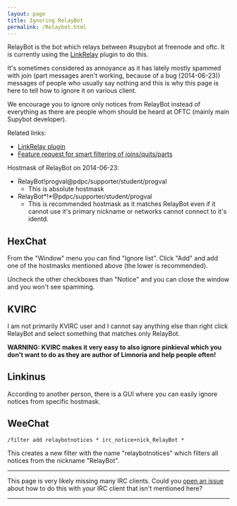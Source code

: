 ```yaml
---
layout: page
title: Ignoring RelayBot
permalink: /Relaybot.html
---
```


RelayBot is the bot which relays between #supybot at freenode and oftc. It
is currently using the [LinkRelay](https://github.com/ProgVal/Supybot-plugins/tree/master/LinkRelay) plugin to do this.

It's sometimes considered as annoyance as it has lately mostly spammed
with join (part messages aren't working, because of a bug (2014-06-23))
messages of people who usually say nothing and this is why this page is
here to tell how to ignore it on various client.

We encourage you to ignore only notices from RelayBot instead of
everything as there are people whom should be heard at OFTC (mainly main
Supybot developer).

Related links:

* [LinkRelay plugin](https://github.com/ProgVal/Supybot-plugins/tree/master/LinkRelay)
* [Feature request for smart filtering of joins/quits/parts](https://github.com/ProgVal/Supybot-plugins/issues/66)

Hostmask of RelayBot on 2014-06-23:

* RelayBot!progval@pdpc/supporter/student/progval
    * This is absolute hostmask
* RelayBot*!*@pdpc/supporter/student/progval
    * This is recommended hostmask as it matches RelayBot even if it 
    cannot use it's primary nickname or networks cannot connect to it's 
    identd.

## HexChat

From the "Window" menu you can find "Ignore list". Click "Add" and add 
one of the hostmasks mentioned above (the lower is recommended).

Uncheck the other checkboxes than "Notice" and you can close the window 
and you won't see spamming.

## KVIRC

I am not primarily KVIRC user and I cannot say anything else than right 
click RelayBot and select something that matches only RelayBot.

**WARNING: KVIRC makes it very easy to also ignore pinkieval which you 
don't want to do as they are author of Limnoria and help people often!**

## Linkinus

According to another person, there is a GUI where you can easily ignore 
notices from specific hostmask.

## WeeChat

```
/filter add relaybotnotices * irc_notice+nick_RelayBot *
```

This creates a new filter with the name "relaybotnotices" which filters 
all notices from the nickname "RelayBot".

* * * * *

This page is very likely missing many IRC clients. Could you
[open an issue](https://github.com/mkaysi/limnoria/issues) 
about how to do this with your IRC client that isn't mentioned here?

* * * * *
